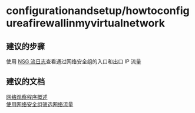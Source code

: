 <properties
    pageTitle="configurationandsetup/howtoconfigureafirewallinmyvirtualnetwork"
    description="configurationandsetup/howtoconfigureafirewallinmyvirtualnetwork"
    service="microsoft.network"
    resource="virtualnetworks"
    authors="radwiv"
    displayOrder=""
    selfHelpType="generic"
    supportTopicIds="32584256"
    resourceTags=""
    productPesIds="15526"
    cloudEnvironments="public"
/>


# configurationandsetup/howtoconfigureafirewallinmyvirtualnetwork
<a id="configurationandsetuphowtoconfigureafirewallinmyvirtualnetwork" class="xliff"></a>

## **建议的步骤**
<a id="recommended-steps" class="xliff"></a>
使用 [NSG 流日志](data-blade:microsoft_azure_network.flowlogsblade)查看通过网络安全组的入口和出口 IP 流量<br>

## **建议的文档**
<a id="recommended-documents" class="xliff"></a>
[网络观察程序概述](https://docs.microsoft.com/azure/network-watcher/network-watcher-monitoring-overview)<br>
[使用网络安全组筛选网络流量](https://docs.microsoft.com/azure/virtual-network/virtual-networks-nsg?hubRefSrc=email&utm_source=lfemail&utm_medium=email&utm_campaign=lfnotification)

